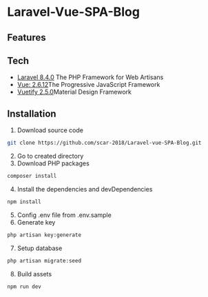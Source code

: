 # Laravel-Vue-SPA-Blog

## Features
## Tech
- [Laravel 8.4.0](https://laravel.com/) The PHP Framework for Web Artisans
- [Vue: 2.6.12](https://vuejs.org/)The Progressive JavaScript Framework
- [Vuetify 2.5.0](https://vuetifyjs.com/en/)Material Design Framework
## Installation
1. Download source code
```sh
git clone https://github.com/scar-2018/Laravel-vue-SPA-Blog.git
```
2. Go to created directory
3. Download PHP packages
```sh
composer install
```
4. Install the dependencies and devDependencies
```sh
npm install
```
5. Config .env file from .env.sample
6. Generate key
```sh
php artisan key:generate
```
7. Setup database
```sh
php artisan migrate:seed
```
8. Build assets
```sh
npm run dev
```